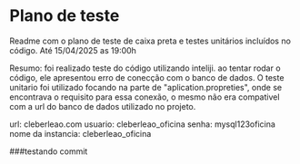 # Plano de teste

Readme com o plano de teste de caixa preta e testes unitários incluídos no código. Até 15/04/2025 as 19:00h

Resumo: foi realizado teste do código utilizando inteliji. ao tentar rodar o código, ele apresentou erro de conecção com o banco de dados. 
O teste unitario foi utilizado focando na parte de "aplication.propreties", onde se encontrava o requisito para essa conexão, o mesmo não era compativel com a url do banco de dados utilizado no projeto.

url: cleberleao.com
usuario: cleberleao_oficina
senha: mysql123oficina
nome da instancia: cleberleao_oficina

###testando commit
